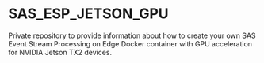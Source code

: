 # SAS_ESP_JETSON_GPU
Private repository to provide information about how to create your own SAS Event Stream Processing on Edge Docker container with GPU acceleration for NVIDIA Jetson TX2 devices.
